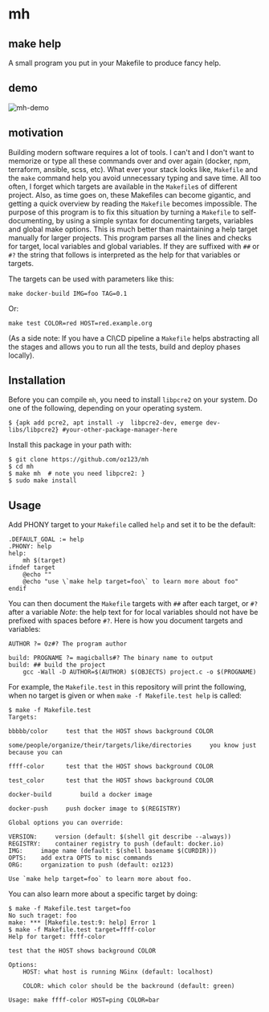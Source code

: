 # mh

## make help

A small program you put in your Makefile to produce fancy help.

## demo

![mh-demo](https://raw.githubusercontent.com/oz123/mh/main/_docs/mh-demo.gif)

## motivation
Building modern software requires a lot of tools. I can't and I don't want
to memorize or type all these commands over and over again (docker, npm,
terraform, ansible, scss, etc). What ever your stack looks like, ``Makefile``
and the ``make`` command help you avoid unnecessary typing and save time.
All too often, I forget which targets are available in the `Makefile`s of
different project. Also, as time goes on, these Makefiles can become gigantic,
and getting a quick overview by reading the `Makefile` becomes impossible.
The purpose of this program is to fix this situation by turning a `Makefile`
to self-documenting, by using a simple syntax for documenting targets, variables
and global make options.
This is much better than maintaining a help target manually for larger projects.
This program parses all the lines and checks for target, local variables
and global variables. If they are suffixed with `##` or `#?` the string that
follows is interpreted as the help for that variables or targets.

The targets can be used with parameters like this:

```
make docker-build IMG=foo TAG=0.1
```

Or:

```
make test COLOR=red HOST=red.example.org
```

(As a side note: If you have a CI\CD pipeline a `Makefile` helps abstracting all
the stages and allows you to run all the tests, build and deploy phases locally).

## Installation
Before you can compile `mh`, you need to install `libpcre2` on your system.
Do one of the following, depending on your operating system.

```
$ {apk add pcre2, apt install -y  libpcre2-dev, emerge dev-libs/libpcre2} #your-other-package-manager-here
```

Install this package in your path with:
```
$ git clone https://github.com/oz123/mh
$ cd mh
$ make mh  # note you need libpcre2: }
$ sudo make install
```

## Usage

Add PHONY target to your `Makefile` called `help` and set it to be the default:
```
.DEFAULT_GOAL := help
.PHONY: help
help:
	mh $(target)
ifndef target
	@echo ""
	@echo "use \`make help target=foo\` to learn more about foo"
endif
```

You can then document the `Makefile` targets with `##` after each target,
or `#?` after a variable
*Note*: the help text for for local variables should not have be prefixed
with spaces before `#?`.
Here is how you document targets and variables:

```
AUTHOR ?= Oz#? The program author

build: PROGNAME ?= magicballs#? The binary name to output
build: ## build the project
    gcc -Wall -D AUTHOR=$(AUTHOR) $(OBJECTS) project.c -o $(PROGNAME)
```

For example, the `Makefile.test` in this repository will print the following,
when no target is given or when `make -f Makefile.test help` is called:
```
$ make -f Makefile.test
Targets:

bbbbb/color		test that the HOST shows background COLOR

some/people/organize/their/targets/like/directories		you know just because you can

ffff-color		test that the HOST shows background COLOR

test_color		test that the HOST shows background COLOR

docker-build		build a docker image

docker-push		push docker image to $(REGISTRY)

Global options you can override:

VERSION:	 version (default: $(shell git describe --always))
REGISTRY:	 container registry to push (default: docker.io)
IMG:	 image name (default: $(shell basename $(CURDIR)))
OPTS:	 add extra OPTS to misc commands
ORG:	 organization to push (default: oz123)

Use `make help target=foo` to learn more about foo.
```

You can also learn more about a specific target by doing:

```
$ make -f Makefile.test target=foo
No such traget: foo
make: *** [Makefile.test:9: help] Error 1
$ make -f Makefile.test target=ffff-color
Help for target: ffff-color

test that the HOST shows background COLOR

Options:
	HOST: what host is running NGinx (default: localhost)

	COLOR: which color should be the backround (default: green)

Usage: make ffff-color HOST=ping COLOR=bar
```
